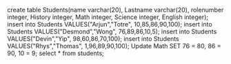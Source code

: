 create table Students(name varchar(20), Lastname varchar(20), rolenumber integer, History integer, Math integer, Science integer, English integer);
insert into Students VALUES("Arjun","Totre", 10,85,86,90,100);
insert into Students VALUES("Desmond","Wong", 76,89,86,10,5);
insert into Students VALUES("Devin","Yip", 98,60,86,70,100);
insert into Students VALUES("Rhys","Thomas", 1,96,89,90,100);
Update Math
SET 76 = 80, 86 = 90, 10 = 9;
select * from students;

